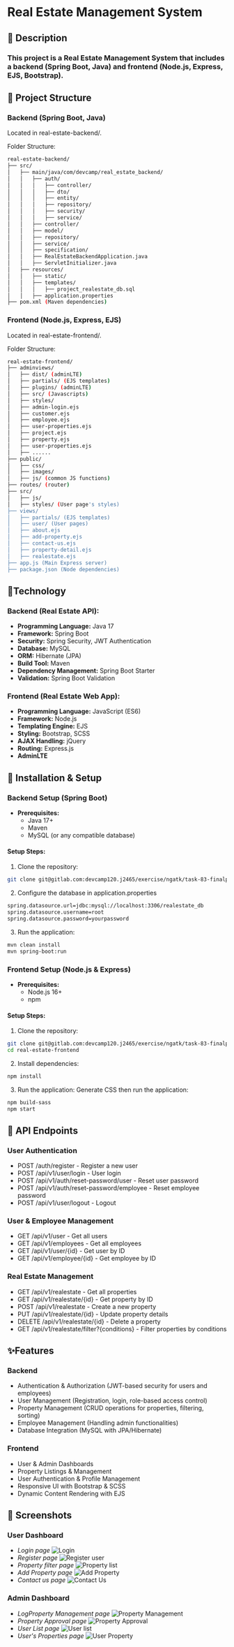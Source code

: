 # Real Estate Management System
## 📄 Description
### This project is a Real Estate Management System that includes a backend (Spring Boot, Java) and frontend (Node.js, Express, EJS, Bootstrap).

## 🧱 Project Structure

### Backend (Spring Boot, Java)

Located in real-estate-backend/.

Folder Structure:

```bash
real-estate-backend/
├── src/
│   ├── main/java/com/devcamp/real_estate_backend/
│   │   ├── auth/
│   │   │   ├── controller/
│   │   │   ├── dto/
│   │   │   ├── entity/
│   │   │   ├── repository/
│   │   │   ├── security/
│   │   │   ├── service/
│   │   ├── controller/
│   │   ├── model/
│   │   ├── repository/
│   │   ├── service/
│   │   ├── specification/
│   │   ├── RealEstateBackendApplication.java
│   │   ├── ServletInitializer.java
│   ├── resources/
│   │   ├── static/
│   │   ├── templates/
│   │   │   ├── project_realestate_db.sql
│   │   ├── application.properties
├── pom.xml (Maven dependencies)

```

### Frontend (Node.js, Express, EJS)

Located in real-estate-frontend/.

Folder Structure:

```bash
real-estate-frontend/
├── adminviews/
│   ├── dist/ (adminLTE)
│   ├── partials/ (EJS templates)
│   ├── plugins/ (adminLTE)
│   ├── src/ (Javascripts)
│   ├── styles/
│   ├── admin-login.ejs
│   ├── customer.ejs
│   ├── employee.ejs
│   ├── user-properties.ejs
│   ├── project.ejs
│   ├── property.ejs
│   ├── user-properties.ejs
│   ├── ......
├── public/
│   ├── css/
│   ├── images/
│   ├── js/ (common JS functions)
├── routes/ (router)
├── src/
│   ├── js/
│   ├── styles/ (User page's styles)
├── views/
│   ├── partials/ (EJS templates)
│   ├── user/ (User pages)
│   ├── about.ejs
│   ├── add-property.ejs
│   ├── contact-us.ejs
│   ├── property-detail.ejs
│   ├── realestate.ejs
├── app.js (Main Express server)
├── package.json (Node dependencies)

```

## 🧱Technology
### Backend (Real Estate API): 
- **Programming Language:** Java 17
- **Framework:** Spring Boot
- **Security:** Spring Security, JWT Authentication
- **Database:** MySQL
- **ORM:** Hibernate (JPA)
- **Build Tool:** Maven
- **Dependency Management:** Spring Boot Starter
- **Validation:** Spring Boot Validation
### Frontend (Real Estate Web App):
- **Programming Language:** JavaScript (ES6)
- **Framework:** Node.js
- **Templating Engine:** EJS
- **Styling:** Bootstrap, SCSS
- **AJAX Handling:** jQuery
- **Routing:** Express.js
- **AdminLTE**

## 🚀 Installation & Setup

### Backend Setup (Spring Boot)

- **Prerequisites:**
    + Java 17+
    + Maven
    + MySQL (or any compatible database)

#### Setup Steps:
1. Clone the repository:
``` bash 
git clone git@gitlab.com:devcamp120.j2465/exercise/ngatk/task-83-finalproject1.02.12/real-estate-backend.git
```
2. Configure the database in application.properties
``` bash
spring.datasource.url=jdbc:mysql://localhost:3306/realestate_db
spring.datasource.username=root
spring.datasource.password=yourpassword
```

 3. Run the application:
``` bash
mvn clean install
mvn spring-boot:run
```
### Frontend Setup (Node.js & Express)

- **Prerequisites:**
    + Node.js 16+
    + npm

#### Setup Steps:
1. Clone the repository:
``` bash 
git clone git@gitlab.com:devcamp120.j2465/exercise/ngatk/task-83-finalproject1.02.12/real-estate-frontend.git
cd real-estate-frontend
```
2. Install dependencies:
``` bash 
npm install
```
3. Run the application: Generate CSS then run the application:
```bash
npm build-sass
npm start
```
## 🔐 API Endpoints

### User Authentication

- POST /auth/register - Register a new user
- POST /api/v1/user/login - User login
- POST /api/v1/auth/reset-password/user - Reset user password
- POST /api/v1/auth/reset-password/employee - Reset employee password
- POST /api/v1/user/logout - Logout

### User & Employee Management

- GET /api/v1/user - Get all users
- GET /api/v1/employees - Get all employees
- GET /api/v1/user/{id} - Get user by ID
- GET /api/v1/employee/{id} - Get employee by ID

### Real Estate Management

- GET /api/v1/realestate - Get all properties
- GET /api/v1/realestate/{id} - Get property by ID
- POST /api/v1/realestate - Create a new property
- PUT /api/v1/realestate/{id} - Update property details
- DELETE /api/v1/realestate/{id} - Delete a property
- GET /api/v1/realestate/filter?{conditions} - Filter properties by conditions

## ✨Features
### Backend
- Authentication & Authorization (JWT-based security for users and employees)
- User Management (Registration, login, role-based access control)
- Property Management (CRUD operations for properties, filtering, sorting)
- Employee Management (Handling admin functionalities)
- Database Integration (MySQL with JPA/Hibernate)
### Frontend
- User & Admin Dashboards
- Property Listings & Management
- User Authentication & Profile Management
- Responsive UI with Bootstrap & SCSS
- Dynamic Content Rendering with EJS

## 🌼 Screenshots
### User Dashboard
+ *Login page*
![Login](/public/images/login.png)
+ *Register page*
![Register user](/public/images/register.png)
+ *Property filter page*
![Property list](/public/images/property.png)
+ *Add Property page*
![Add Property](/public/images/addproperty.png)
+ *Contact us page*
![Contact Us](/public/images/contact.png)
### Admin Dashboard
+ *LogProperty Management page*
![Property Management](/public/images/propertymng.png)
+ *Property Approval page*
![Property Approval](/public/images/propertyapprove.png)
+ *User List page*
![User list](/public/images/user.png)
+ *User's Properties page*
![User Property](/public/images/userproperty.png)
